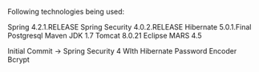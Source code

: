 
Following technologies being used:

Spring 4.2.1.RELEASE
Spring Security 4.0.2.RELEASE
Hibernate 5.0.1.Final
Postgresql
Maven 
JDK 1.7
Tomcat 8.0.21
Eclipse MARS 4.5

Initial Commit
 -> Spring Security 4 WIth Hibernate Password Encoder Bcrypt 
